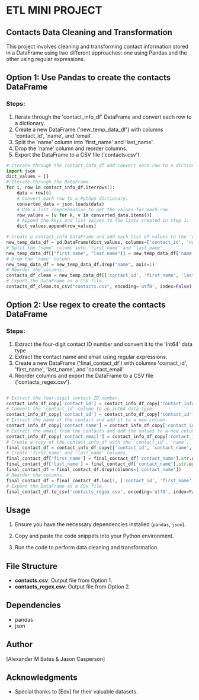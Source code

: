 # ETL MINI PROJECT

## Contacts Data Cleaning and Transformation

This project involves cleaning and transforming contact information stored in a DataFrame using two different approaches: one using Pandas and the other using regular expressions.

## Option 1: Use Pandas to create the contacts DataFrame

### Steps:

1. Iterate through the 'contact_info_df' DataFrame and convert each row to a dictionary.
2. Create a new DataFrame ('new_temp_data_df') with columns 'contact_id', 'name', and 'email'.
3. Split the 'name' column into 'first_name' and 'last_name'.
4. Drop the 'name' column and reorder columns.
5. Export the DataFrame to a CSV file ('contacts.csv').

```python
# Iterate through the contact_info_df and convert each row to a dictionary.
import json
dict_values = []
# Iterate through the DataFrame.
for i, row in contact_info_df.iterrows():
    data = row[0]
    # Convert each row to a Python dictionary.
    converted_data = json.loads(data)
    # Use a list comprehension to get the values for each row.
    row_values = [v for k, v in converted_data.items()]
    # Append the keys and list values to the lists created in step 1.  
    dict_values.append(row_values)

# Create a contact_info DataFrame and add each list of values to the 'contact_id', 'name', 'email' columns.
new_temp_data_df = pd.DataFrame(dict_values, columns=['contact_id', 'name', 'email'])
# Split the 'name' column into 'first_name' and 'last_name'.
new_temp_data_df[["first_name", "last_name"]] = new_temp_data_df['name'].str.split(' ', n=1, expand=True)
# Drop the 'name' column.
new_temp_data_df = new_temp_data_df.drop("name", axis=1)
# Reorder the columns.
contacts_df_clean = new_temp_data_df[['contact_id', 'first_name', 'last_name', 'email']]
# Export the DataFrame as a CSV file.
contacts_df_clean.to_csv("contacts.csv", encoding='utf8', index=False)

```

## Option 2: Use regex to create the contacts DataFrame

### Steps:

1. Extract the four-digit contact ID number and convert it to the 'Int64' data type.
2. Extract the contact name and email using regular expressions.
3. Create a new DataFrame ('final_contact_df') with columns 'contact_id', 'first_name', 'last_name', and 'contact_email'.
4. Reorder columns and export the DataFrame to a CSV file ('contacts_regex.csv').

```python

# Extract the four-digit contact ID number.
contact_info_df_copy['contact_id'] = contact_info_df_copy['contact_info'].str.extract('(\d{4})')
# Convert the 'contact_id' column to an int64 data type.
contact_info_df_copy['contact_id'] = contact_info_df_copy['contact_id'].astype('Int64')
# Extract the name of the contact and add it to a new column.
contact_info_df_copy['contact_name'] = contact_info_df_copy['contact_info'].str.extract('([A-Z][a-z]+\s[A-Z][a-z]+)')
# Extract the email from the contacts and add the values to a new column.
contact_info_df_copy['contact_email'] = contact_info_df_copy['contact_info'].str.extract('([a-zA-Z0-9._-]+@[a-zA-Z0-9._-]+\.[a-zA-Z0-9_-]+)')
# Create a copy of the contact_info_df with the 'contact_id', 'name', 'email' columns.
final_contact_df = contact_info_df_copy[['contact_id', 'contact_name', 'contact_email']]
# Create 'first_name' and 'last_name' columns.
final_contact_df['first_name'] = final_contact_df['contact_name'].str.extract('([A-Z][a-z]+)')
final_contact_df['last_name'] = final_contact_df['contact_name'].str.extract('(\s[A-Z][a-z]+)')
final_contact_df = final_contact_df.drop(columns=['contact_name'])
# Reorder the columns.
final_contact_df = final_contact_df.loc[:, ['contact_id', 'first_name', 'last_name', 'contact_email']]
# Export the DataFrame as a CSV file.
final_contact_df.to_csv('contacts_regex.csv', encoding='utf8', index=False)

```

## Usage

1. Ensure you have the necessary dependencies installed (`pandas`, `json`).

2. Copy and paste the code snippets into your Python environment.

3. Run the code to perform data cleaning and transformation.

## File Structure

- **contacts.csv**: Output file from Option 1.
- **contacts_regex.csv**: Output file from Option 2.

## Dependencies

- pandas
- json

## Author

[Alexander M Bates & Jason Casperson]


## Acknowledgments

- Special thanks to [Edx] for their valuable datasets.


